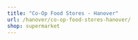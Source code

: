 ```yaml
---
title: "Co-Op Food Stores - Hanover"
url: /hanover/co-op-food-stores-hanover/
shop: supermarket
---
```


